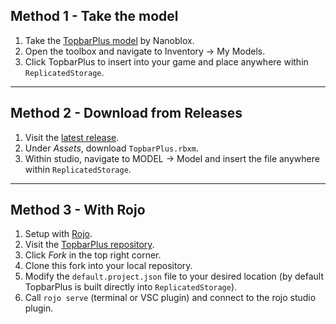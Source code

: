 ## Method 1 - Take the model
1. Take the [TopbarPlus model](https://www.roblox.com/library/6311707237/TopbarPlus) by Nanoblox.
2. Open the toolbox and navigate to Inventory -> My Models.
3. Click TopbarPlus to insert into your game and place anywhere within ``ReplicatedStorage``. 

-------------------------------------

## Method 2 - Download from Releases
1. Visit the [latest release](https://github.com/1ForeverHD/TopbarPlus/releases/latest).
2. Under *Assets*, download ``TopbarPlus.rbxm``.
3. Within studio, navigate to MODEL -> Model and insert the file anywhere within ``ReplicatedStorage``. 

-------------------------------------

## Method 3 - With Rojo
1. Setup with [Rojo](https://rojo.space/).
2. Visit the [TopbarPlus repository](https://github.com/1ForeverHD/TopbarPlus).
3. Click *Fork* in the top right corner.
4. Clone this fork into your local repository.
5. Modify the ``default.project.json`` file to your desired location (by default TopbarPlus is built directly into ``ReplicatedStorage``).
6. Call ``rojo serve`` (terminal or VSC plugin) and connect to the rojo studio plugin.